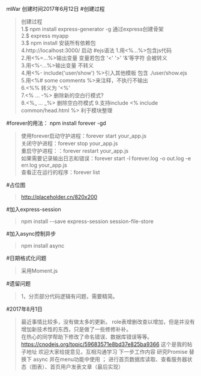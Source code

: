 mWar
创建时间2017年6月12日
#创建过程
>创建过程  
>1.$ npm install express-generator -g 通过express创建骨架 <br/>
>2.$ express myapp<br/>
>3.$ npm install 安装所有依赖包<br/>
>4.http://localhost:3000/ 启动
#ejs语法
>1.用<%...%>包含js代码<br/>
>2.用<%=...%>输出变量 变量若包含 '<' '>' '&'等字符 会被转义<br/>
>3.用<%-...%>输出变量 不转义<br/>
>4.用<%- include('user/show') %>引入其他模板 包含 ./user/show.ejs<br/>
>5.用<%# some comments %>来注释，不执行不输出<br/>
>6.<%% 转义为 '<%'<br/>
>7.<% ... -%> 删除新的空白行模式?<br/>
>8.<%_ ... _%> 删除空白符模式
>9.支持include  <% include common/head.html %> 利于模块整理


#forever的用法：
npm install forever -gd
>使用forever启动守护进程：forever start your_app.js<br/>
>关闭守护进程：forever stop your_app.js<br/>
>重启守护进程：：forever restart your_app.js<br/>
>如果需要记录输出日志和错误：forever start -l forever.log -o out.log -e err.log your_app.js<br/>
>查看正在运行的程序：forever list<br/>

#占位图
>http://placeholder.cn/820x200

#加入express-session
>npm install --save express-session session-file-store

#加入async控制异步
>npm install async

#日期格式化问题
>采用Moment.js

#遗留问题
>1，分页部分代码逻辑有问题，需要精简。


#2017年8月1日
>最近事情比较多，没有做太多的更新。
>role表增删改查以增加，但是并没有增加新技术性的东西，只是做了一些修修补补。<br/>
>在热心的同学帮助下修改了命名错误、数据库错误等等。
>https://cnodejs.org/topic/59683571e8bd37e825ba9366  这个是我的帖子地址 欢迎大家给提意见，互相沟通学习
>下一步工作内容 研究Promise 替换下 async 并在menu功能中使用 ；
>进行首页数据库读取、查看服务器状态（图表）、首页用户发表文章（最后实现）<br/>

